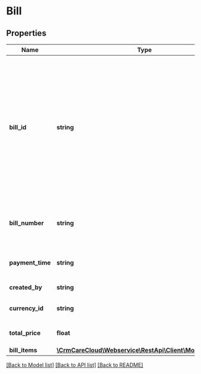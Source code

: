 # Bill

## Properties
Name | Type | Description | Notes
------------ | ------------- | ------------- | -------------
**bill_id** | **string** | Identification number of the purchase created in the production system like POS, e-commerce solution or ERP (The ID must be unique in the production system). In case you want to send cancelled purchase, please use prefix &#x60;C&#x60; for the original purchase ID. Example: &#x60;&#x60;&#x60; Original purchase ID: 39475X Canceled purchase ID: C39475X &#x60;&#x60;&#x60; | 
**bill_number** | **string** | Alternative identification of the bill. In the case of cancellation, there should be bill_id from the original bill. | [optional] 
**payment_time** | **string** | Date and time of bill creation. *Possible value: 2016-06-30T15:51:49+02:00* | 
**created_by** | **string** | Name of the user who created a bill. | [optional] 
**currency_id** | **string** | ID of the currency from resource [currencies](https://carecloud.readme.io/reference/getcurrencies). | 
**total_price** | **float** | The total price of the bill as a sum of all items. | 
**bill_items** | [**\CrmCareCloud\Webservice\RestApi\Client\Model\BillItem[]**](BillItem.md) | List of bill items. | 

[[Back to Model list]](../../README.md#documentation-for-models) [[Back to API list]](../../README.md#documentation-for-api-endpoints) [[Back to README]](../../README.md)

